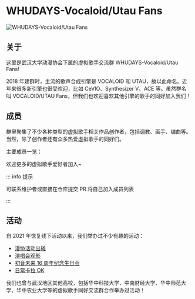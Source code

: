 <link rel="stylesheet" href="/group/vocaloid-utau-fans/styles.css">

# WHUDAYS-Vocaloid/Utau Fans

![WHUDAYS-Vocaloid/Utau Fans](/group/vocaloid-utau-fans/logo.jpg)

## 关于

这里是武汉大学动漫协会下属的虚拟歌手交流群 WHUDAYS-Vocaloid/Utau Fans!

2018 年建群时，主流的歌声合成引擎是 VOCALOID 和 UTAU，故以此命名。近年来很多新引擎也很受欢迎，比如 CeVIO、Synthesizer V、ACE 等。虽然群名叫 VOCALOID/UTAU Fans，但我们也欢迎喜欢其他引擎的歌手的同好加入我们！

## 成员

群里聚集了不少各种类型的虚拟歌手相关作品创作者，包括调教、画手、编曲等。当然，除了创作者还有众多热爱虚拟歌手的同好们。

主要成员一览：

<div class="member-grid">
  <MemberCard
    name="RemeaMiku (岚曦)"
    avatar="https://www.gravatar.com/avatar/7ea3bb38623196a9fe127d460831eb91?s=200&d=identicon&r=g"
    description="绘画苦手 ミク最高！"
    link="/group/vocaloid-utau-fans/members/remeamiku"
    :badges="[
      { type: 'tip', text: '管理员' },
      { type: 'warning', text: '创作者' },
      { type: 'info', text: '维护者' }
    ]"
    :socials="[
      { platform: 'pixiv', url: 'https://www.pixiv.net/users/24701727', icon: '/group/vocaloid-utau-fans/members/sns/pixiv.svg' },
      { platform: 'github', url: 'https://github.com/RemeaMiku', icon: '/group/vocaloid-utau-fans/members/sns/github.svg' },
      { platform: 'bilibili', url: 'https://space.bilibili.com/86866407', icon: '/group/vocaloid-utau-fans/members/sns/bilibili.svg' }
    ]"
  />

  <!-- 
  成员卡模板 - 添加新成员时复制下面的代码并修改相应信息：
  
  <MemberCard
    name="成员名称 (昵称)"
    avatar="头像图片URL"
    description="角色/技能描述"
    link="/group/vocaloid-utau-fans/members/成员个人页面"
    :badges="[
      { type: 'tip', text: '徽章1' },
      { type: 'warning', text: '徽章2' },
      { type: 'info', text: '徽章3' }
    ]"
    :socials="[
      { platform: '平台名', url: '社交媒体链接', icon: '/group/vocaloid-utau-fans/members/sns/图标.svg' }
    ]"
  />
  
  徽章类型说明：
  - type: 'tip' - 管理员
  - type: 'warning' - 创作者
  - type: 'info'  - 维护者
  - type: 'danger'  - 群主
  
  常用社交平台图标（可在 public/group/vocaloid-utau-fans/sns/ 下追加）：
  - pixiv: /group/vocaloid-utau-fans/sns/pixiv.svg
  - github: /group/vocaloid-utau-fans/sns/github.svg
  - bilibili: /group/vocaloid-utau-fans/sns/bilibili.svg

  -->

</div>

欢迎更多的虚拟歌手爱好者加入~

::: info 提示

   可联系维护者或直接在仓库提交 PR 将自己加入成员列表

:::

## 活动

自 2021 年恢复线下活动以来，我们举办过不少有趣的活动：

- [漫协活动出摊](/group/vocaloid-utau-fans/events/whudays)
- [演唱会观影](/group/vocaloid-utau-fans/events/live-watching)
- [初音未来 16 周年纪念生日会](/group/vocaloid-utau-fans/events/miku16th)
- [日常卡拉 OK](/group/vocaloid-utau-fans/events/karaoke)

我们也曾与武汉地区其他高校，包括华中科技大学、中南财经大学、华中师范大学、华中农业大学等的虚拟歌手同好交流群合作举办过活动！